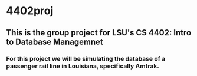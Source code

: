 # 4402proj

## This is the group project for LSU's CS 4402: Intro to Database Managemnet

### For this project we will be simulating the database of a passenger rail line in Louisiana, specifically Amtrak.

